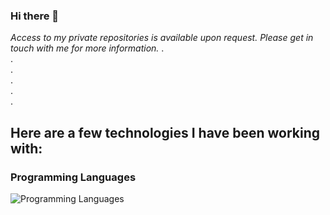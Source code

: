### Hi there 👋

_Access to my private repositories is available upon request. Please get in touch with me for more information._
.
<br>
.
<br>
.
<br>
.
<br>
.
<br>
.

## Here are a few technologies I have been working with:
### Programming Languages
![Programming Languages](https://skillicons.dev/icons?i=py,php,js,ts,html,css)


<!--
**princerb/PRINCERB** is a ✨ _special_ ✨ repository because its `README.md` (this file) appears on your GitHub profile.

Here are some ideas to get you started:

- 🔭 I’m currently working on ...
- 🌱 I’m currently learning ...
- 👯 I’m looking to collaborate on ...
- 🤔 I’m looking for help with ...
- 💬 Ask me about ...
- 📫 How to reach me: ...
- 😄 Pronouns: ...
- ⚡ Fun fact: ...
-->
